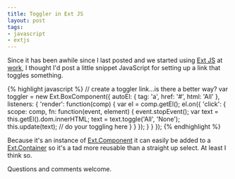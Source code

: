 ```yaml
---
title: Toggler in Ext JS
layout: post
tags:
- javascript
- extjs
---
```

Since it has been awhile since I last posted and we started using
[Ext JS](http://www.sencha.com/products/extjs/) at
[work](http://www.cheetahmail.com), I thought I'd post a little snippet
JavaScript for setting up a link that toggles something. 


{% highlight javascript %}
// create a toggler link...is there a better way?
var toggler = new Ext.BoxComponent({
    autoEl: {
        tag: 'a',
        href: '#',
        html: 'All'
    },
    listeners: {
        'render': function(comp) {
            var el = comp.getEl();
            el.on({
                'click': {
                    scope: comp,
                    fn: function(event, element) {
                        event.stopEvent();
                        var text = this.getEl().dom.innerHTML;
                        text = text.toggle('All', 'None');
                        this.update(text);
                        // do your toggling here
                    }
                }
            });
        }
    }
});
{% endhighlight %}

Because it's an instance of
[Ext.Component](http://dev.sencha.com/deploy/dev/docs/?class=Ext.Component) it
can easily be added to a
[Ext.Container](http://dev.sencha.com/deploy/dev/docs/?class=Ext.Component) so
it's a tad more reusable than a straight up select.  At least I think so.

Questions and comments welcome.
